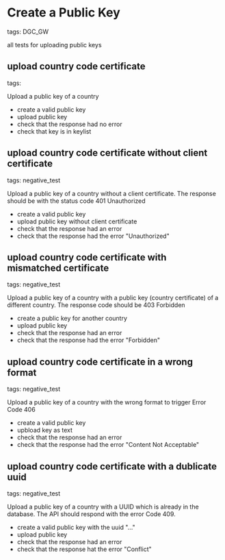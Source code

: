 # Create a Public Key

tags: DGC_GW

all tests for uploading public keys

## upload country code certificate

tags:

Upload a public key of a country

* create a valid public key
* upload public key
* check that the response had no error
* check that key is in keylist

## upload country code certificate without client certificate

tags: negative_test

Upload a public key of a country without a client certificate. The response should be with the status code 401 Unauthorized

* create a valid public key
* upload public key without client certificate
* check that the response had an error
* check that the response had the error "Unauthorized"

## upload country code certificate with mismatched certificate

tags: negative_test

Upload a public key of a country with a public key (country certificate) of a different country. The response code should be 403 Forbidden

* create a public key for another country
* upload public key
* check that the response had an error
* check that the response had the error "Forbidden"

## upload country code certificate in a wrong format

tags: negative_test

Upload a public key of a country with the wrong format to trigger Error Code 406

* create a valid public key
* upbload key as text
* check that the response had an error
* check that the response had the error "Content Not Acceptable"

## upload country code certificate with a dublicate uuid

tags: negative_test

Upload a public key of a country with a UUID which is already in the database. The API should respond with the error Code 409.

* create a valid public key with the uuid "..."
* upload public key
* check that the response had an error
* check that the response hat the error "Conflict"